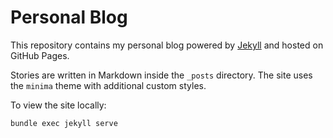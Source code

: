 # Personal Blog

This repository contains my personal blog powered by [Jekyll](https://jekyllrb.com/) and hosted on GitHub Pages.

Stories are written in Markdown inside the `_posts` directory. The site uses the `minima` theme with additional custom styles.

To view the site locally:

```bash
bundle exec jekyll serve
```

